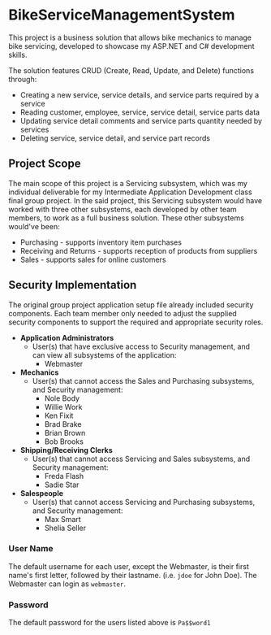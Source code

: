 # BikeServiceManagementSystem
This project is a business solution that allows bike mechanics to manage bike servicing, developed to showcase my ASP.NET and C# development skills.

The solution features CRUD (Create, Read, Update, and Delete) functions through:
- Creating a new service, service details, and service parts required by a service
- Reading customer, employee, service, service detail, service parts data
- Updating service detail comments and service parts quantity needed by services
- Deleting service, service detail, and service part records

## Project Scope
The main scope of this project is a Servicing subsystem, which was my individual deliverable for my Intermediate Application Development class final group project. In the said project, this Servicing subsystem would have worked with three other subsystems, each developed by other team members, to work as a full business solution. These other subsystems would've been:

- Purchasing - supports inventory item purchases
- Receiving and Returns - supports reception of products from suppliers
- Sales - supports sales for online customers
 
## Security Implementation
The original group project application setup file already included security components. Each team member only needed to adjust the supplied security components to support the required and appropriate security roles.

 - **Application Administrators**
   - User(s) that have exclusive access to Security management, and can view all subsystems of the application:
     - Webmaster
 - **Mechanics**
   - User(s) that cannot access the Sales and Purchasing subsystems, and Security management:
     - Nole Body
     - Willie Work
     - Ken Fixit
     - Brad Brake
     - Brian Brown
     - Bob Brooks
 - **Shipping/Receiving Clerks**
   - User(s) that cannot access Servicing and Sales subsystems, and Security management:
     - Freda Flash
     - Sadie Star
 - **Salespeople**
   - User(s) that cannot access Servicing and Purchasing subsystems, and Security management:
     - Max Smart
     - Shelia Seller
### User Name
The default username for each user, except the Webmaster, is their first name's first letter, followed by their lastname. (i.e. `jdoe` for John Doe). The Webmaster can login as `webmaster`.
### Password
The default password for the users listed above is `Pa$$word1`
